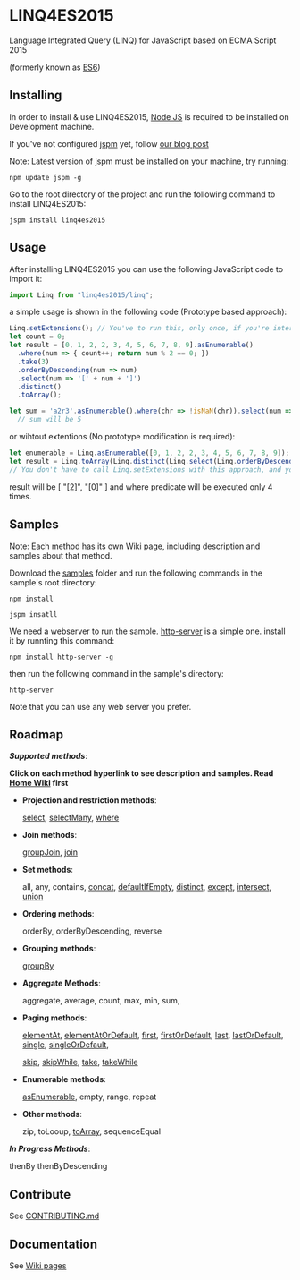 # LINQ4ES2015

Language Integrated Query (LINQ) for JavaScript based on ECMA Script 2015

(formerly known as [ES6](https://github.com/lukehoban/es6features))

## Installing

In order to install & use LINQ4ES2015, [Node JS](https://nodejs.org) is required to be installed on Development machine.

If you've not configured [jspm](http://jspm.io) yet, follow [our blog post](http://fermium.co/post/1c6546ba-891d-479d-8731-896fbbae61fa/JSPM)

Note: Latest version of jspm must be installed on your machine, try running:

    npm update jspm -g

Go to the root directory of the project and run the following command to install LINQ4ES2015:

    jspm install linq4es2015

## Usage

After installing LINQ4ES2015 you can use the following JavaScript code to import it:
```javascript
import Linq from "linq4es2015/linq";
```
a simple usage is shown in the following code (Prototype based approach):
```javascript
Linq.setExtensions(); // You've to run this, only once, if you're interested in prototype based approach.
let count = 0;
let result = [0, 1, 2, 2, 3, 4, 5, 6, 7, 8, 9].asEnumerable()
  .where(num => { count++; return num % 2 == 0; })
  .take(3)
  .orderByDescending(num => num)
  .select(num => '[' + num + ']')
  .distinct()
  .toArray();

let sum = 'a2r3'.asEnumerable().where(chr => !isNaN(chr)).select(num => Number(num)).sum();
  // sum will be 5  
```

or wihtout extentions (No prototype modification is required):
```javascript
let enumerable = Linq.asEnumerable([0, 1, 2, 2, 3, 4, 5, 6, 7, 8, 9]);
let result = Linq.toArray(Linq.distinct(Linq.select(Linq.orderByDescending(Linq.take(Linq.where(enumerable, n => n % 2 == 0), 3), n => n), n => '[' + n ']')));
// You don't have to call Linq.setExtensions with this approach, and you can load any module you'd prefer to use, instead of loading all of them.
```

result will be [ "[2]", "[0]" ] and where predicate will be executed only 4 times.

## Samples

Note: Each method has its own Wiki page, including description and samples about that method.

Download the [samples](https://github.com/Fermium-co/LINQ4ES2015/tree/dev/samples) folder and run the following commands in the sample's root directory:

    npm install
    
    jspm insatll    

We need a webserver to run the sample. [http-server](https://github.com/indexzero/http-server) is a simple one. install it by runnting this command:

    npm install http-server -g  

then run the following command in the sample's directory:

    http-server
    
Note that you can use any web server you prefer.

## Roadmap

***Supported methods***:

**Click on each method hyperlink to see description and samples. Read [Home Wiki](https://github.com/Fermium-co/LINQ4ES2015/wiki/Home) first**

* **Projection and restriction methods**:

    [select](https://github.com/Fermium-co/LINQ4ES2015/wiki/Select), [selectMany](https://github.com/Fermium-co/LINQ4ES2015/wiki/SelectMany), [where](https://github.com/Fermium-co/LINQ4ES2015/wiki/Where)
* **Join methods**:

    [groupJoin](https://github.com/Fermium-co/LINQ4ES2015/wiki/GroupJoin), [join](https://github.com/Fermium-co/LINQ4ES2015/wiki/Join)
* **Set methods**:

    all, any, contains, [concat](https://github.com/Fermium-co/LINQ4ES2015/wiki/Concat), [defaultIfEmpty](https://github.com/Fermium-co/LINQ4ES2015/wiki/), [distinct](https://github.com/Fermium-co/LINQ4ES2015/wiki/Distinct), [except](https://github.com/Fermium-co/LINQ4ES2015/wiki/Except), [intersect](https://github.com/Fermium-co/LINQ4ES2015/wiki/Intersect), [union](https://github.com/Fermium-co/LINQ4ES2015/wiki/Union)
* **Ordering methods**:

    orderBy, orderByDescending, reverse
* **Grouping methods**:

    [groupBy](https://github.com/Fermium-co/LINQ4ES2015/wiki/GroupBy)
* **Aggregate Methods**:

    aggregate, average, count, max, min, sum, 
* **Paging methods**:

    [elementAt](https://github.com/Fermium-co/LINQ4ES2015/wiki/ElementAt), [elementAtOrDefault](https://github.com/Fermium-co/LINQ4ES2015/wiki/ElementAtOrDefault), [first](https://github.com/Fermium-co/LINQ4ES2015/wiki/First), [firstOrDefault](https://github.com/Fermium-co/LINQ4ES2015/wiki/FirstOrDefault), [last](https://github.com/Fermium-co/LINQ4ES2015/wiki/Last), [lastOrDefault](https://github.com/Fermium-co/LINQ4ES2015/wiki/LastOrDefault), [single](https://github.com/Fermium-co/LINQ4ES2015/wiki/Single), [singleOrDefault](https://github.com/Fermium-co/LINQ4ES2015/wiki/SingleOrDefault),
    
    [skip](https://github.com/Fermium-co/LINQ4ES2015/wiki/Skip), [skipWhile](https://github.com/Fermium-co/LINQ4ES2015/wiki/SkipWhile), [take](https://github.com/Fermium-co/LINQ4ES2015/wiki/Take), [takeWhile](https://github.com/Fermium-co/LINQ4ES2015/wiki/TakeWhile) 
* **Enumerable methods**:

    [asEnumerable](https://github.com/Fermium-co/LINQ4ES2015/wiki/), empty, range, repeat
* **Other methods**:

    zip, toLooup, [toArray](https://github.com/Fermium-co/LINQ4ES2015/wiki/ToArray), sequenceEqual

***In Progress Methods***:

thenBy
thenByDescending


## Contribute

See [CONTRIBUTING.md](https://github.com/Fermium-co/LINQ4ES2015/blob/master/CONTRIBUTING.md)

## Documentation

See [Wiki pages](https://github.com/Fermium-co/LINQ4ES2015/wiki)
